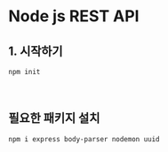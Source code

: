 # Node js REST API
## 1. 시작하기
```
npm init
```

<br>

## 필요한 패키지 설치
```
npm i express body-parser nodemon uuid
```
